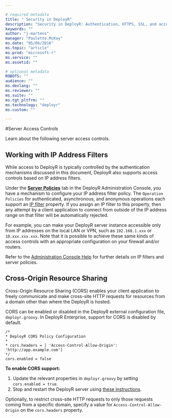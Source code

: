 ```yaml
---

# required metadata
title: " Security in DeployR"
description: "Security in DeployR: Authentication, HTTPS, SSL, and access controls for server, Project file and Repository File, and more."
keywords: ""
author: "j-martens"
manager: "Paulette.McKay"
ms.date: "05/06/2016"
ms.topic: "article"
ms.prod: "microsoft-r"
ms.service: ""
ms.assetid: ""

# optional metadata
ROBOTS: ""
audience: ""
ms.devlang: ""
ms.reviewer: ""
ms.suite: ""
ms.tgt_pltfrm: ""
ms.technology: "deployr"
ms.custom: ""

---
```


#Server Access Controls

Learn about the following server access controls.

## Working with IP Address Filters

While access to DeployR is typically controlled by the authentication mechanisms discussed in this document, DeployR also supports access controls based on IP address filters.

Under the [**Server Policies**](../deployr-admin-console/deployr-admin-managing-server-policies.md#server-policy-properties) tab in the DeployR Administration Console, you have a mechanism to configure your IP address filter policy. The `Operation Policies` for authenticated, asynchronous, and anonymous operations each support an [IP filter](../deployr-admin-console/deployr-admin-managing-server-policies.md#server-policy-properties) property. If you assign an IP filter to this property, then any attempt by a client application to connect from outside of the IP address range on that filter will be automatically rejected.

For example, you can make your DeployR server instance accessible only from IP addresses on the local LAN or VPN, such as `192.168.1.xxx` or `10.xxx.xxx.xxx`. Note that it is possible to achieve these same kinds of access controls with an appropriate configuration on your firewall and/or routers.

Refer to the [Administration Console Help](../deployr-admin-console/deployr-admin-console-about.md) for further details on IP filters and server policies.

## Cross-Origin Resource Sharing

Cross-Origin Resource Sharing (CORS) enables your client application to freely communicate and make cross-site HTTP requests for resources from a domain other than where the DeployR is hosted.

CORS can be enabled or disabled in the DeployR external configuration file, `deployr.groovy`. In DeployR Enterprise, support for CORS is disabled by default.

```
/*
* DeployR CORS Policy Configuration
*
* cors.headers = [ 'Access-Control-Allow-Origin': 'http://app.example.com']
*/
cors.enabled = false
```

**To enable CORS support:**

1.  Update the relevant properties in `deployr.groovy` by setting `cors.enabled = true`.
2.  Stop and restart the DeployR server using [these instructions](../deployr-common-administration-tasks.md#startstop).

Optionally, to restrict cross-site HTTP requests to only those requests coming from a specific domain, specify a value for `Access-Control-Allow-Origin` on the `cors.headers` property.
